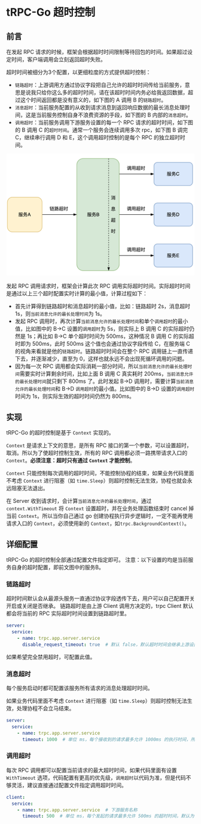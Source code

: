 # tRPC-Go 超时控制

## 前言

在发起 RPC 请求的时候，框架会根据超时时间限制等待回包的时间。如果超过设定时间，客户端调用会立刻返回超时失败。

超时时间被细分为3个配置，以更细粒度的方式提供超时控制：

- `链路超时`：上游调用方通过协议字段把自己允许的超时时间传给当前服务，意思是说我只给你这么多的超时时间，请在该超时时间内务必给我返回数据，超过这个时间返回都是没有意义的，如下图的 A 调用 B 的`链路超时`。
- `消息超时`：当前服务配置的从收到请求消息到返回响应数据的最长消息处理时间，这是当前服务控制自身不浪费资源的手段，如下图的 B 内部的`消息超时`。
- `调用超时`：当前服务调用下游服务设置的每一个 RPC 请求的超时时间，如下图的 B 调用 C 的`超时时间`。通常一个服务会连续调用多次 rpc，如下图 B 调完 C，继续串行调用 D 和 E，这个调用超时控制的是每个 RPC 的独立超时时间。

![ 'timeout_control.png'](/.resources/user_guide/timeout_control/timeout_control_cn.png)

发起 RPC 调用请求时，框架会计算此次 RPC 调用实际超时时间。实际超时时间是通过以上三个超时配置实时计算的最小值，计算过程如下：

- 首先计算得到链路超时和消息超时的最小值，比如：链路超时 2s，消息超时 1s，则`当前消息允许的最长处理时间`为 1s。
- 发起 RPC 调用时，再次计算`当前消息允许的最长处理时间`和单个`调用超时`的最小值，比如图中的 B->C 设置的`调用超时`为 5s，则实际上 B 调用 C 的实际超时仍然是 1s；再比如 B->C 单个超时时间为 500ms，这种情况 B 调用 C 的实际超时即为 500ms，此时 500ms 这个值也会通过协议字段传给 C，在服务端 C 的视角来看就是他的`链路超时`。链路超时时间会在整个 RPC 调用链上一直传递下去，并逐渐减少，直至为 0，这样也就永远不会出现死循环调用的问题。
- 因为每一次 RPC 调用都会实际消耗一部分时间，所以`当前消息允许的最长处理时间`需要实时计算剩余时间，比如上面 B 调用 C 真实耗时 200ms，`当前消息允许的最长处理时间`就只剩下 800ms 了。此时发起 B->D 调用时，需要计算`当前消息允许的最长处理时间`和 B->D `调用超时`的最小值。比如图中的 B->D 设置的`调用超时`时间为 1s，则实际生效的超时时间仍然为 800ms。

## 实现
tRPC-Go 的超时控制是基于 `Context` 实现的。

`Context` 是请求上下文的意思，是所有 RPC 接口的第一个参数，可以设置超时，取消。所以为了使超时控制生效，所有的 RPC 调用都必须一路携带请求入口的 `Context`。**必须注意：超时只有通过 `Context` 才能控制**。

`Context` 只能控制每次调用的超时时间，不能控制协程的结束，如果业务代码里面不考虑 `Context` 进行阻塞（如 `time.Sleep`）则超时控制无法生效，协程也就会永远阻塞无法退出。

在 Server 收到请求时，会计算`当前消息允许的最长处理时间`，通过 `context.WithTimeout` 将 `Context` 设置超时，并在业务处理函数结束时 cancel 掉当前 `Context`。所以当你自己通过 go 创建协程执行异步逻辑时，一定不能再使用请求入口的 `Context`，必须使用新的 `Context`，如`trpc.BackgroundContext()`。

## 详细配置
tRPC-Go 的超时控制全部通过配置文件指定即可。
注意：以下设置的均是当前服务自身的超时配置，即前文图中的服务B。

### 链路超时
超时时间默认会从最源头服务一直通过协议字段透传下去，用户可以自己配置开关开启或关闭是否继承。
链路超时是由上游 Client 调用方决定的，trpc Client 默认都会将当前的 RPC 实际超时时间设置到链路超时里。
```yaml
server:
  service:
    - name: trpc.app.server.service
      disable_request_timeout: true  # 默认 false，默认超时时间会继承上游设置的超时时间；配置 true 则禁用，表示忽略上游服务调用当前服务时协议传递过来的超时时间
```
如果希望完全禁用超时，可配置此值。

### 消息超时
每个服务启动时都可配置该服务所有请求的消息处理超时时间。

如果业务代码里面不考虑 `Context` 进行阻塞（如 `time.Sleep`）则超时控制无法生效，处理协程不会立马结束。
```yaml
server:
  service:
    - name: trpc.app.server.service
      timeout: 1000  # 单位 ms，每个接收到的请求最多允许 1000ms 的执行时间，所以要注意权衡当前请求内的所有串行 RPC 调用的超时时间分配，默认为 0，不设置超时
```

### 调用超时
每次 RPC 调用都可以配置当前请求的最大超时时间，如果代码里面有设置 `WithTimeout` 选项，代码配置有更高的优先级，`调用超时`以代码为准，但是代码不够灵活，建议直接通过配置文件指定调用超时时间。

```yaml
client:
  service:
    - name: trpc.app.server.service  # 下游服务名称
      timeout: 500  # 单位 ms，每个发起的请求最多允许 500ms 的超时时间，默认为 0，不设置超时，即无限等待
```
